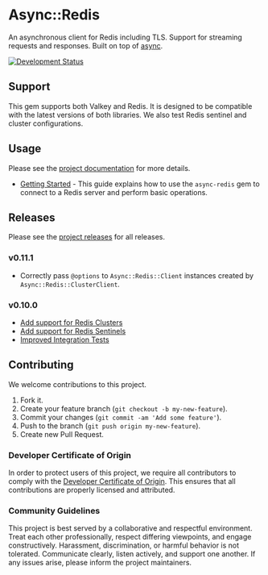 # Async::Redis

An asynchronous client for Redis including TLS. Support for streaming requests and responses. Built on top of [async](https://github.com/socketry/async).

[![Development Status](https://github.com/socketry/async-redis/workflows/Test/badge.svg)](https://github.com/socketry/async-redis/actions?workflow=Test)

## Support

This gem supports both Valkey and Redis. It is designed to be compatible with the latest versions of both libraries. We also test Redis sentinel and cluster configurations.

## Usage

Please see the [project documentation](https://socketry.github.io/async-redis/) for more details.

  - [Getting Started](https://socketry.github.io/async-redis/guides/getting-started/index) - This guide explains how to use the `async-redis` gem to connect to a Redis server and perform basic operations.

## Releases

Please see the [project releases](https://socketry.github.io/async-redis/releases/index) for all releases.

### v0.11.1

  - Correctly pass `@options` to `Async::Redis::Client` instances created by `Async::Redis::ClusterClient`.

### v0.10.0

  - [Add support for Redis Clusters](https://socketry.github.io/async-redis/releases/index#add-support-for-redis-clusters)
  - [Add support for Redis Sentinels](https://socketry.github.io/async-redis/releases/index#add-support-for-redis-sentinels)
  - [Improved Integration Tests](https://socketry.github.io/async-redis/releases/index#improved-integration-tests)

## Contributing

We welcome contributions to this project.

1.  Fork it.
2.  Create your feature branch (`git checkout -b my-new-feature`).
3.  Commit your changes (`git commit -am 'Add some feature'`).
4.  Push to the branch (`git push origin my-new-feature`).
5.  Create new Pull Request.

### Developer Certificate of Origin

In order to protect users of this project, we require all contributors to comply with the [Developer Certificate of Origin](https://developercertificate.org/). This ensures that all contributions are properly licensed and attributed.

### Community Guidelines

This project is best served by a collaborative and respectful environment. Treat each other professionally, respect differing viewpoints, and engage constructively. Harassment, discrimination, or harmful behavior is not tolerated. Communicate clearly, listen actively, and support one another. If any issues arise, please inform the project maintainers.
